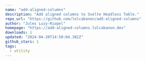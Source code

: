 ```yaml
---
name: "add-aligned-columns"
description: "Add aligned columns to Svelte Headless Table."
repo_url: "https://github.com/lolcabanon/add-aligned-columns"
author: "Jules Luzy-Riopel"
homepage: "https://add-aligned-columns.lolcabanon.dev"
downloads: 1
updated: "2024-04-20T14:50:04.382Z"
github_stars: 1
tags: 
  - utility
---
```

